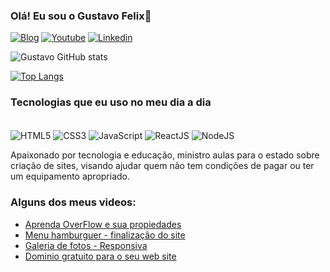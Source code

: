 ### Olá! Eu sou o Gustavo Felix👋

[![Blog](https://img.shields.io/badge/website-000000?style=for-the-badge&logo=About.me&logoColor=white)](https://blog-do-felix.netlify.app/)
[![Youtube](https://img.shields.io/badge/YouTube-FF0000?style=for-the-badge&logo=youtube&logoColor=white)](https://www.youtube.com/channel/UChVt3658to0EZO04Tn06aAw)
[![Linkedin](https://img.shields.io/badge/LinkedIn-0077B5?style=for-the-badge&logo=linkedin&logoColor=white)](https://www.linkedin.com/in/gustavofelix17/)

![Gustavo GitHub stats](https://github-readme-stats.vercel.app/api?username=GustavoTecblog&show_icons=true&theme=radical)

[![Top Langs](https://github-readme-stats.vercel.app/api/top-langs/?username=GustavoTecblog)](https://github.com/anuraghazra/github-readme-stats)

### Tecnologias que eu uso no meu dia a dia
<div style="display: inline-block"><br>

 <img align="center" alt="HTML5" src="https://img.shields.io/badge/HTML5-E34F26?style=for-the-badge&logo=html5&logoColor=white">
 <img align="center" alt="CSS3" src="https://img.shields.io/badge/CSS3-1572B6?style=for-the-badge&logo=css3&logoColor=white">
 <img align="center" alt="JavaScript" src="https://img.shields.io/badge/JavaScript-F7DF1E?style=for-the-badge&logo=javascript&logoColor=black">
 <img align="center" alt="ReactJS" src="https://img.shields.io/badge/React-20232A?style=for-the-badge&logo=react&logoColor=61DAFB">
 <img align="center" alt="NodeJS" src="https://img.shields.io/badge/Node.js-43853D?style=for-the-badge&logo=node.js&logoColor=white"><br>

</div>

Apaixonado por tecnologia e educação, ministro aulas para o estado sobre criação de sites, visando ajudar quem não tem condições de pagar ou ter um equipamento apropriado.

### Alguns dos meus videos:

- [Aprenda OverFlow e sua propiedades](https://www.youtube.com/watch?v=1YTJQRwPAa0&t=176s)<br>
- [Menu hamburguer - finalização do site](https://www.youtube.com/watch?v=_tT1VvH6jhc&t=32s)<br>
- [Galeria de fotos - Responsiva](https://www.youtube.com/watch?v=hHjwaQnkYKc&t=865s)<br>
- [Dominio gratuito para o seu web site](https://www.youtube.com/watch?v=S9EGOpUgvkQ)<br>
